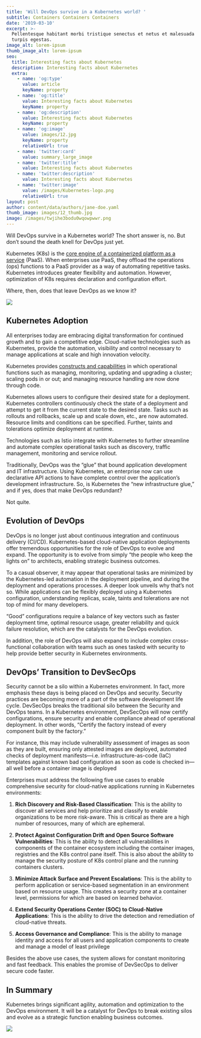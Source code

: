 ```yaml
---
title: 'Will DevOps survive in a Kubernetes world? '
subtitle: Containers Containers Containers
date: '2019-03-10'
excerpt: >-
  Pellentesque habitant morbi tristique senectus et netus et malesuada fames ac
  turpis egestas.
image_alt: lorem-ipsum
thumb_image_alt: lorem-ipsum
seo:
  title: Interesting facts about Kubernetes
  description: Interesting facts about Kubernetes
  extra:
    - name: 'og:type'
      value: article
      keyName: property
    - name: 'og:title'
      value: Interesting facts about Kubernetes
      keyName: property
    - name: 'og:description'
      value: Interesting facts about Kubernetes
      keyName: property
    - name: 'og:image'
      value: images/12.jpg
      keyName: property
      relativeUrl: true
    - name: 'twitter:card'
      value: summary_large_image
    - name: 'twitter:title'
      value: Interesting facts about Kubernetes
    - name: 'twitter:description'
      value: Interesting facts about Kubernetes
    - name: 'twitter:image'
      value: /images/Kubernetes-logo.png
      relativeUrl: true
layout: post
author: content/data/authors/jane-doe.yaml
thumb_image: images/12_thumb.jpg
image: /images/twjihe3bodu0wqowpwwr.png
---
```

Will DevOps survive in a Kubernetes world? The short answer is, no. But don’t sound the death knell for DevOps just yet.

Kubernetes (K8s) is the [core engine of a containerized platform as a service](https://kubernetes.io/) (PaaS). When enterprises use PaaS, they offload the operations (ops) functions to a PaaS provider as a way of automating repetitive tasks. Kubernetes introduces greater flexibility and automation. However, optimization of K8s requires declaration and configuration effort.

Where, then, does that leave DevOps as we know it?


![](https://preview--next-js-9111b.stackbit.dev/\_static/app-assets/images/Why_DevOps_and_Kubernetes_Are\_-a_Perfect_Match.png)


## Kubernetes Adoption

All enterprises today are embracing digital transformation for continued growth and to gain a competitive edge. Cloud-native technologies such as Kubernetes, provide the automation, visibility and control necessary to manage applications at scale and high innovation velocity.

Kubernetes provides [constructs and capabilities](https://containerjournal.com/topics/container-ecosystems/kubernetes-changing-the-game-for-enterprise-containerization/) in which operational functions such as managing, monitoring, updating and upgrading a cluster; scaling pods in or out; and managing resource handling are now done through code.

Kubernetes allows users to configure their desired state for a deployment. Kubernetes controllers continuously check the state of a deployment and attempt to get it from the current state to the desired state. Tasks such as rollouts and rollbacks, scale up and scale down, etc., are now automated. Resource limits and conditions can be specified. Further, taints and tolerations optimize deployment at runtime.

Technologies such as Istio integrate with Kubernetes to further streamline and automate complex operational tasks such as discovery, traffic management, monitoring and service rollout.

Traditionally, DevOps was the “glue” that bound application development and IT infrastructure. Using Kubernetes, an enterprise now can use declarative API actions to have complete control over the application’s development infrastructure. So, is Kubernetes the “new infrastructure glue,” and if yes, does that make DevOps redundant?

Not quite.

## Evolution of DevOps

DevOps is no longer just about continuous integration and continuous delivery (CI/CD). Kubernetes-based cloud-native application deployments offer tremendous opportunities for the role of DevOps to evolve and expand. The opportunity is to evolve from simply “the people who keep the lights on” to architects, enabling strategic business outcomes.

To a casual observer, it may appear that operational tasks are minimized by the Kubernetes-led automation in the deployment pipeline, and during the deployment and operations processes. A deeper look unveils why that’s not so. While applications can be flexibly deployed using a Kubernetes configuration, understanding replicas, scale, taints and tolerations are not top of mind for many developers.

“Good” configurations require a balance of key vectors such as faster deployment time, optimal resource usage, greater reliability and quick failure resolution, which are the catalysts for the DevOps evolution.

In addition, the role of DevOps will also expand to include complex cross-functional collaboration with teams such as ones tasked with security to help provide better security in Kubernetes environments.

## DevOps’ Transition to DevSecOps

Security cannot be a silo within a Kubernetes environment. In fact, more emphasis these days is being placed on DevOps and security. Security practices are becoming more of a part of the software development life cycle. DevSecOps breaks the traditional silo between the Security and DevOps teams. In a Kubernetes environment, DevSecOps will now certify configurations, ensure security and enable compliance ahead of operational deployment. In other words, “Certify the factory instead of every component built by the factory.”

For instance, this may include vulnerability assessment of images as soon as they are built, ensuring only attested images are deployed, automated checks of deployment manifests—i.e. infrastructure-as-code (IaC) templates against known bad configuration as soon as code is checked in—all well before a container image is deployed

Enterprises must address the following five use cases to enable comprehensive security for cloud-native applications running in Kubernetes environments:

1.  **Rich Discovery and Risk-Based Classification**: This is the ability to discover all services and help prioritize and classify to enable organizations to be more risk-aware. This is critical as there are a high number of resources, many of which are ephemeral.

2.  **Protect Against Configuration Drift and Open Source Software Vulnerabilities**: This is the ability to detect all vulnerabilities in components of the container ecosystem including the container images, registries and the K8s control pane itself. This is also about the ability to manage the security posture of K8s control plane and the running containers clusters.

3.  **Minimize Attack Surface and Prevent Escalations**: This is the ability to perform application or service-based segmentation in an environment based on resource usage. This creates a security zone at a container level, permissions for which are based on learned behavior.

4.  **Extend Security Operations Center (SOC) to Cloud-Native Applications**: This is the ability to drive the detection and remediation of cloud-native threats.

5.  **Access Governance and Compliance**: This is the ability to manage identity and access for all users and application components to create and manage a model of least privilege

Besides the above use cases, the system allows for constant monitoring and fast feedback. This enables the promise of DevSecOps to deliver secure code faster.

## In Summary

Kubernetes brings significant agility, automation and optimization to the DevOps environment. It will be a catalyst for DevOps to break existing silos and evolve as a strategic function enabling business outcomes.

![](/images/Why_DevOps_and_Kubernetes_Are\_-a_Perfect_Match.png)
